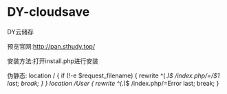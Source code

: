 # DY-cloudsave

DY云储存

预览官网:http://pan.sthudy.top/


安装方法:打开install.php进行安装

伪静态:
      location / { 
         if (!-e $request_filename) {
         	rewrite  ^(.*)$  /index.php/=/$1  last;
         	break;
         }
      }
      location /User { 
          rewrite  ^(.*)$  /index.php/=Error  last;
         	break;
      }
     
